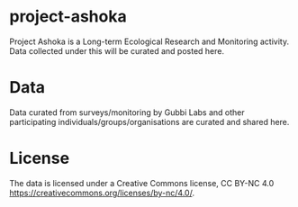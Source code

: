 # project-ashoka
Project Ashoka is a Long-term Ecological Research and Monitoring activity. Data collected under this will be curated and posted here.

# Data
Data curated from surveys/monitoring by Gubbi Labs and other participating individuals/groups/organisations are curated and shared here. 

# License
The data is licensed under a Creative Commons license, CC BY-NC 4.0 <https://creativecommons.org/licenses/by-nc/4.0/>. 
